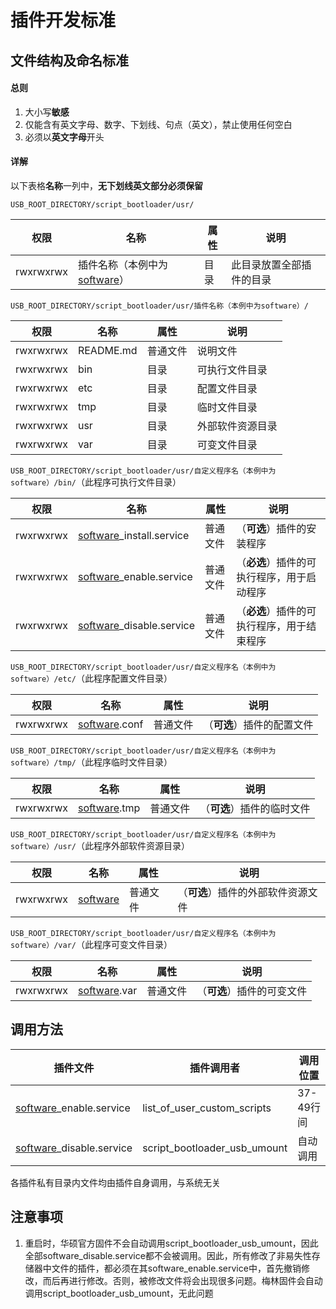 # 插件开发标准

## 文件结构及命名标准

#### 总则

1. 大小写**敏感**
2. 仅能含有英文字母、数字、下划线、句点（英文），禁止使用任何空白
3. 必须以**英文字母**开头

#### 详解

以下表格**名称**一列中，**无下划线英文部分必须保留**

`USB_ROOT_DIRECTORY/script_bootloader/usr/`

| 权限      | 名称                                | 属性 | 说明                     |
| --------- | ----------------------------------- | ---- | ------------------------ |
| rwxrwxrwx | 插件名称（本例中为<u>software</u>） | 目录 | 此目录放置全部插件的目录 |

`USB_ROOT_DIRECTORY/script_bootloader/usr/插件名称（本例中为software）/`

| 权限      | 名称     | 属性     | 说明             |
| --------- | -------- | -------- | ---------------- |
| rwxrwxrwx | README.md | 普通文件 | 说明文件         |
| rwxrwxrwx | bin    | 目录     | 可执行文件目录   |
| rwxrwxrwx | etc    | 目录     | 配置文件目录     |
| rwxrwxrwx | tmp    | 目录     | 临时文件目录     |
| rwxrwxrwx | usr    | 目录     | 外部软件资源目录 |
| rwxrwxrwx | var    | 目录     | 可变文件目录     |

`USB_ROOT_DIRECTORY/script_bootloader/usr/自定义程序名（本例中为software）/bin/`（此程序可执行文件目录）

| 权限      | 名称                            | 属性     | 说明                                       |
| --------- | ------------------------------- | -------- | ------------------------------------------ |
| rwxrwxrwx | <u>software</u>_install.service | 普通文件 | （**可选**）插件的安装程序 |
| rwxrwxrwx | <u>software</u>_enable.service  | 普通文件 | （**必选**）插件的可执行程序，用于启动程序 |
| rwxrwxrwx | <u>software</u>_disable.service | 普通文件 | （**必选**）插件的可执行程序，用于结束程序 |

`USB_ROOT_DIRECTORY/script_bootloader/usr/自定义程序名（本例中为software）/etc/`（此程序配置文件目录）

| 权限      | 名称                 | 属性     | 说明                       |
| --------- | -------------------- | -------- | -------------------------- |
| rwxrwxrwx | <u>software</u>.conf | 普通文件 | （**可选**）插件的配置文件 |

`USB_ROOT_DIRECTORY/script_bootloader/usr/自定义程序名（本例中为software）/tmp/`（此程序临时文件目录）

| 权限      | 名称                | 属性     | 说明                       |
| --------- | ------------------- | -------- | -------------------------- |
| rwxrwxrwx | <u>software</u>.tmp | 普通文件 | （**可选**）插件的临时文件 |

`USB_ROOT_DIRECTORY/script_bootloader/usr/自定义程序名（本例中为software）/usr/`（此程序外部软件资源目录）

| 权限      | 名称            | 属性     | 说明                               |
| --------- | --------------- | -------- | ---------------------------------- |
| rwxrwxrwx | <u>software</u> | 普通文件 | （**可选**）插件的外部软件资源文件 |

`USB_ROOT_DIRECTORY/script_bootloader/usr/自定义程序名（本例中为software）/var/`（此程序可变文件目录）

| 权限      | 名称                | 属性     | 说明                       |
| --------- | ------------------- | -------- | -------------------------- |
| rwxrwxrwx | <u>software</u>.var | 普通文件 | （**可选**）插件的可变文件 |

## 调用方法

| 插件文件                        | 插件调用者                   | 调用位置  |
| ------------------------------- | ---------------------------- | --------- |
| <u>software</u>_enable.service  | list_of_user_custom_scripts  | 37-49行间 |
| <u>software</u>_disable.service | script_bootloader_usb_umount | 自动调用  |

各插件私有目录内文件均由插件自身调用，与系统无关

## 注意事项

1. 重启时，华硕官方固件不会自动调用script_bootloader_usb_umount，因此全部software_disable.service都不会被调用。因此，所有修改了非易失性存储器中文件的插件，都必须在其software_enable.service中，首先撤销修改，而后再进行修改。否则，被修改文件将会出现很多问题。梅林固件会自动调用script_bootloader_usb_umount，无此问题